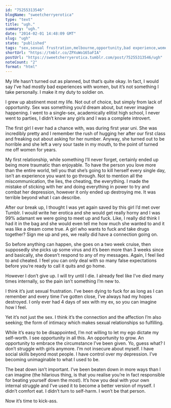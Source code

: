```yaml
---
id: "75255313546"
blogName: "sweetcherryerotica"
type: "text"
title: "ugh."
summary: "ugh."
date: "2014-02-01 14:48:09 GMT"
slug: "ugh"
state: "published"
tags: "sex,sexual frustration,melbourne,opportunity,bad experience,women,abstinence,bad luck,love,hope,struggle"
shortUrl: "https://tmblr.co/ZPXuWo165aFIA"
postUrl: "https://sweetcherryerotica.tumblr.com/post/75255313546/ugh"
noteCount: "2"
format: "html"
---
```


My life hasn’t turned out as planned, but that’s quite okay. In fact, I would say I’ve had mostly bad experiences with women, but it’s not something I take personally. I make it my duty to soldier on.

I grew up abstinent most my life. Not out of choice, but simply from lack of opportunity. Sex was something you’d dream about, but never imagine happening. I went to a single-sex, academically elitist high school, I never went to parties, I didn’t know any girls and I was a complete introvert. 

The first girl I ever had a chance with, was during first year uni. She was incredibly pretty and I remember the rush of hugging her after our first class and freaking out about asking for her number. Anyway, she turned out to be horrible and she left a very sour taste in my mouth, to the point of turned me off women for years.

My first relationship, while something I’ll never forget, certainly ended up being more traumatic than enjoyable. To have the person you love more than the entire world, tell you that she’s going to kill herself every single day, isn’t an experience you want to go through. Not to mention all the miscommunication, the lies, the cheating, the everything. I made the mistake of sticking with her and doing everything in power to try and combat her depression, however it only ended up destroying me. It was terrible beyond what I can describe.

After our break up, I thought I was yet again saved by this girl I’d met over Tumblr. I would write her erotica and she would get really horny and I was 99% adamant we were going to meet up and fuck. Like, I really did think I had it in the bag and she would even tell me how much she wanted to and it was like a dream come true. A girl who wants to fuck and take drugs together? Sign me up and yes, we really did have a connection going on.

So before anything can happen, she goes on a two week cruise, then supposedly she picks up some virus and it’s been more than 3 weeks since and basically, she doesn’t respond to any of my messages. Again, I feel lied to and cheated. I feel you can only deal with so many false expectations before you’re ready to call it quits and go home.

However I don’t give up. I will try until I die. I already feel like I’ve died many times internally, so the pain isn’t something I’m new to.

I think it’s just sexual frustration. I’ve been dying to fuck for as long as I can remember and every time I’ve gotten close, I’ve always had my hopes destroyed. I only ever had 4 days of sex with my ex, so you can imagine how I feel.

Yet it’s not just the sex. I think it’s the connection and the affection I’m also seeking; the form of intimacy which makes sexual relationships so fulfilling.

While it’s easy to be disappointed, I’m not willing to let my ego dictate my self-worth. I see opportunity in all this. An opportunity to grow. An opportunity to embrace the circumstance I’ve been given. Yo, guess what? I don’t struggle with girls anymore. I’m not insecure about myself. I have social skills beyond most people. I have control over my depression. I’ve becoming unimaginable to what I used to be.

The beat down isn’t important. I’ve been beaten down in more ways than I can imagine (the hilarious thing, is that you realise you’re in fact responsible for beating yourself down the most). It’s how you deal with your own internal struggle and I’ve used it to become a better version of myself. I didn’t comfort eat. I didn’t turn to self-harm. I won’t be that person. 

Now it’s time to kick-ass.